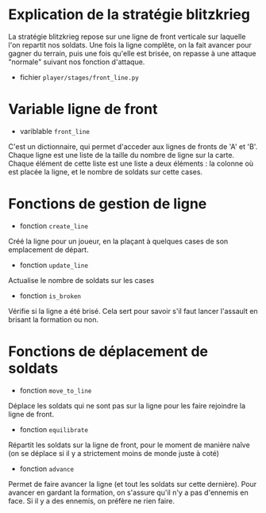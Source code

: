 # Explication de la stratégie blitzkrieg

La stratégie blitzkrieg repose sur une ligne de front verticale sur laquelle l'on repartit nos soldats.
Une fois la ligne complête, on la fait avancer pour gagner du terrain, puis une fois qu'elle est brisée, on repasse à une attaque "normale" suivant nos fonction d'attaque.

- fichier `player/stages/front_line.py`

# Variable ligne de front

- variblable `front_line`

C'est un dictionnaire, qui permet d'acceder aux lignes de fronts de 'A' et 'B'.
Chaque ligne est une liste de la taille du nombre de ligne sur la carte. Chaque élément de cette liste est une liste a deux éléments : la colonne où est placée la ligne, et le nombre de soldats sur cette cases.

# Fonctions de gestion de ligne

- fonction `create_line`

Créé la ligne pour un joueur, en la plaçant à quelques cases de son emplacement de départ.

- fonction `update_line`

Actualise le nombre de soldats sur les cases

- fonction `is_broken`

Vérifie si la ligne a été brisé. Cela sert pour savoir s'il faut lancer l'assault en brisant la formation ou non.

# Fonctions de déplacement de soldats

- fonction `move_to_line`

Déplace les soldats qui ne sont pas sur la ligne pour les faire rejoindre la ligne de front.

- fonction `equilibrate`

Répartit les soldats sur la ligne de front, pour le moment de manière naîve (on se déplace si il y a strictement moins de monde juste à coté)

- fonction `advance`

Permet de faire avancer la ligne (et tout les soldats sur cette dernière). Pour avancer en gardant la formation, on s'assure qu'il n'y a pas d'ennemis en face. Si il y a des ennemis, on préfère ne rien faire.